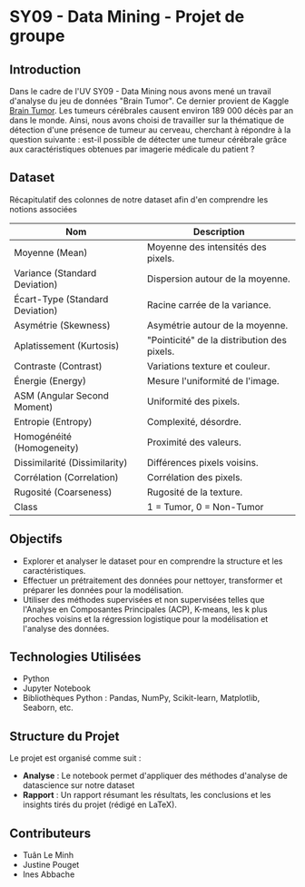 # SY09 - Data Mining - Projet de groupe 

## Introduction
Dans le cadre de l'UV SY09 - Data Mining nous avons mené un travail d'analyse du jeu de données "Brain Tumor". Ce dernier provient de Kaggle [Brain Tumor](https://www.kaggle.com/datasets/jakeshbohaju/brain-tumor). Les tumeurs cérébrales causent environ 189 000 décès par an dans le monde. Ainsi, nous avons choisi de travailler sur la thématique de détection d'une présence de tumeur au cerveau, cherchant à répondre à la question suivante : est-il possible de détecter une tumeur cérébrale grâce aux caractéristiques obtenues par imagerie médicale du patient ?

## Dataset
Récapitulatif des colonnes de notre dataset afin d'en comprendre les notions associées

| Nom                       | Description                                         |
|---------------------------|-----------------------------------------------------|
| Moyenne (Mean)            | Moyenne des intensités des pixels.                 |
| Variance (Standard Deviation) | Dispersion autour de la moyenne.                  |
| Écart-Type (Standard Deviation) | Racine carrée de la variance.                    |
| Asymétrie (Skewness)      | Asymétrie autour de la moyenne.                    |
| Aplatissement (Kurtosis)  | "Pointicité" de la distribution des pixels.        |
| Contraste (Contrast)      | Variations texture et couleur.                     |
| Énergie (Energy)          | Mesure l'uniformité de l'image.                    |
| ASM (Angular Second Moment) | Uniformité des pixels.                           |
| Entropie (Entropy)        | Complexité, désordre.                              |
| Homogénéité (Homogeneity) | Proximité des valeurs.                             |
| Dissimilarité (Dissimilarity) | Différences pixels voisins.                      |
| Corrélation (Correlation) | Corrélation des pixels.                            |
| Rugosité (Coarseness)     | Rugosité de la texture.                            |
| Class                     | 1 = Tumor, 0 = Non-Tumor                           |

## Objectifs
- Explorer et analyser le dataset pour en comprendre la structure et les caractéristiques.
- Effectuer un prétraitement des données pour nettoyer, transformer et préparer les données pour la modélisation.
- Utiliser des méthodes supervisées et non supervisées telles que l'Analyse en Composantes Principales (ACP), K-means, les k plus proches voisins et la régression logistique pour la modélisation et l'analyse des données.


## Technologies Utilisées
- Python
- Jupyter Notebook
- Bibliothèques Python : Pandas, NumPy, Scikit-learn, Matplotlib, Seaborn, etc.

## Structure du Projet
Le projet est organisé comme suit :
- **Analyse** : Le notebook permet d'appliquer des méthodes d'analyse de datascience sur notre dataset
- **Rapport** : Un rapport résumant les résultats, les conclusions et les insights tirés du projet (rédigé en LaTeX).


## Contributeurs
- Tuân Le Minh
- Justine Pouget
- Ines Abbache
